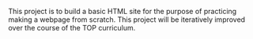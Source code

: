 This project is to build a basic HTML site for the purpose of practicing making a webpage from scratch.  This project will be iteratively improved over the course of the TOP curriculum.